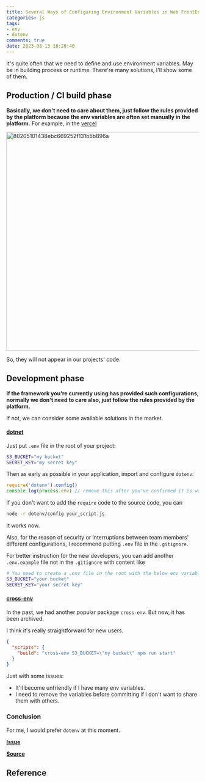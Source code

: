 ```yaml
---
title: Several Ways of Configuring Environment Variables in Web FrontEnd Project 
categories: js
tags: 
- env
- dotenv
comments: true
date: 2023-08-13 16:20:40
---
```


It's quite often that we need to define and use environment variables. May be in building process or runtime. There're many solutions, I'll show some of them.

## Production / CI build phase

**Basically, we don't need to care about them, just follow the rules provided by the platform because the env variables are often set manually in the platform.** For example, in the [vercel](https://vercel.com/)

<img width="573" alt="80205101438ebc669252f131b5b896a" src="https://github.com/xianshenglu/blog/assets/23273077/8b142955-c0b2-439b-9e47-f1d374b5b153">

So, they will not appear in our projects' code. 

## Development phase

**If the framework you're currently using has provided such configurations, normally we don't need to care also, just follow the rules provided by the platform.**

If not, we can consider some available solutions in the market.

#### [dotnet](https://github.com/motdotla/dotenv)

Just put `.env` file in the root of your project:

```bash
S3_BUCKET="my bucket"
SECRET_KEY="my secret key"
```
Then as early as possible in your application, import and configure `dotenv`:

```ts
require('dotenv').config()
console.log(process.env) // remove this after you've confirmed it is working
```

If you don't want to add the `require` code to the source code, you can 

```bash
node -r dotenv/config your_script.js
```

It works now.

Also, for the reason of security or interruptions between team members' different configurations, I recommend putting `.env` file in the `.gitignore`. 

For better instruction for the new developers, you can add another `.env.example` file not in the `.gitignore` with content like

```bash
# You need to create a .env file in the root with the below env variables to run this project.
S3_BUCKET="your bucket"
SECRET_KEY="your secret key"
```

#### [cross-env](https://github.com/kentcdodds/cross-env)

In the past, we had another popular package `cross-env`. But now, it has been archived.

I think it's really straightforward for new users.

```json
{
  "scripts": {
    "build": "cross-env S3_BUCKET=\"my bucket\" npm run start"
  }
}
```

Just with some issues:

- It'll become unfriendly if I have many env variables.
- I need to remove the variables before committing if I don't want to share them with others.


### Conclusion

For me, I would prefer `dotenv` at this moment.

[**Issue**](https://github.com/xianshenglu/blog/issues/148)

[**Source**](https://github.com/xianshenglu/blog/blob/master/source/_posts/.md)

## Reference
